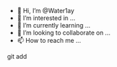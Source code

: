- 👋 Hi, I’m @Water1ay
- 👀 I’m interested in ...
- 🌱 I’m currently learning ...
- 💞️ I’m looking to collaborate on ...
- 📫 How to reach me ...

<!---
Water1ay/Water1ay is a ✨ special ✨ repository because its `README.md` (this file) appears on your GitHub profile.
You can click the Preview link to take a look at your changes.
--->git add
